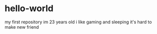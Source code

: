 # hello-world
my  first repository
im 23 years old
i like gaming and sleeping
it's hard to make new friend
